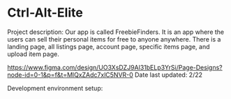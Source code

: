 # Ctrl-Alt-Elite

Project description: Our app is called FreebieFinders. It is an app where the users can sell their personal items for free to anyone anywhere. There is a landing page, all listings page, account page, specific items page, and upload item page. 

https://www.figma.com/design/UO3XsDZJ9Al31bELp3YrSi/Page-Designs?node-id=0-1&p=f&t=MlQxZAdc7xlC5NVR-0
Date last updated: 2/22

Development environment setup: 
